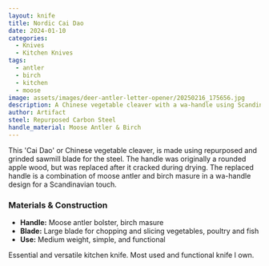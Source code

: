 ```yaml
---
layout: knife
title: Nordic Cai Dao
date: 2024-01-10
categories:
  - Knives
  - Kitchen Knives
tags:
  - antler
  - birch
  - kitchen
  - moose
image: assets/images/deer-antler-letter-opener/20250216_175656.jpg
description: A Chinese vegetable cleaver with a wa-handle using Scandinavian materials.
author: Artifact
steel: Repurposed Carbon Steel
handle_material: Moose Antler & Birch
---
```

This 'Cai Dao' or Chinese vegetable cleaver, is made using repurposed and grinded sawmill blade for the steel. The handle was originally a rounded apple wood, but was replaced after it cracked during drying. The replaced handle is a combination of moose antler and birch masure in a wa-handle design for a Scandinavian touch.

### **Materials & Construction**
- **Handle:** Moose antler bolster, birch masure
- **Blade:** Large blade for chopping and slicing vegetables, poultry and fish
- **Use:** Medium weight, simple, and functional  

Essential and versatile kitchen knife. Most used and functional knife I own. 

